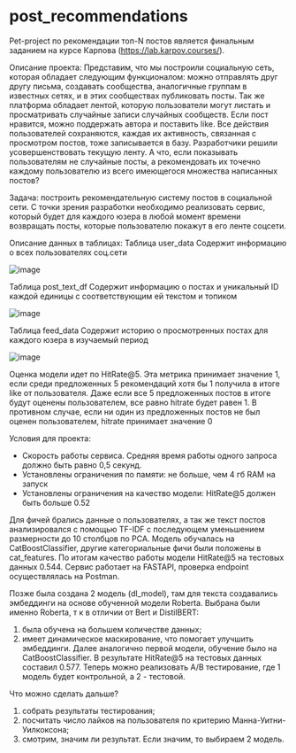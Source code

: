 # post_recommendations
Pet-project по рекомендации топ-N постов является финальным заданием на курсе Карпова (https://lab.karpov.courses/).

Описание проекта: Представим, что мы построили социальную сеть, которая обладает следующим функционалом: можно отправлять друг другу письма, создавать сообщества, аналогичные группам в известных сетях, и в этих сообществах публиковать посты.
Так же платформа обладает лентой, которую пользователи могут листать и просматривать случайные записи случайных сообществ. Если пост нравится, можно поддержать автора и поставить like.
Все действия пользователей сохраняются, каждая их активность, связанная с просмотром постов, тоже записывается в базу.
Разработчики решили усовершенствовать текущую ленту. А что, если показывать пользователям не случайные посты, а рекомендовать их точечно каждому пользователю из всего имеющегося множества написанных постов?

Задача: построить рекомендательную систему постов в социальной сети. С точки зрения разработки необходимо реализовать сервис, который будет для каждого юзера в любой момент времени возвращать посты, которые пользователю покажут в его ленте соцсети.

Описание данных в таблицах:
Таблица user_data
Cодержит информацию о всех пользователях соц.сети

![image](https://github.com/OlgaSemenova123/post_recommendations/assets/157280225/6fd97559-df14-4838-af5e-3ea51a7fe8b7)

Таблица post_text_df
Содержит информацию о постах и уникальный ID каждой единицы с соответствующим ей текстом и топиком

![image](https://github.com/OlgaSemenova123/post_recommendations/assets/157280225/96914c93-ad2f-46af-b093-de5daaed7878)

Таблица feed_data
Содержит историю о просмотренных постах для каждого юзера в изучаемый период

![image](https://github.com/OlgaSemenova123/post_recommendations/assets/157280225/cf1e0973-7611-448d-99af-dad8d376b083)

Оценка модели идет по HitRate@5.
Эта метрика принимает значение 1, если среди предложенных 5 рекомендаций хотя бы 1 получила в итоге like от пользователя. Даже если все 5 предложенных постов в итоге будут оценены пользователем, все равно hitrate будет равен 1. В противном случае, если ни один из предложенных постов не был оценен пользователем, hitrate  принимает значение 0

Условия для проекта:
- Скорость работы сервиса. Средняя время работы одного запроса должно быть равно 0,5 секунд. 
- Установлены ограничения по памяти: не больше, чем 4 гб RAM на запуск 
- Установлены ограничения на качество модели: HitRate@5 должен быть больше 0.52
  
Для фичей брались данные о пользователях, а так же текст постов анализировался с помощью TF-IDF с последующем уменьшением размерности до 10 столбцов по PCA.
Модель обучалась на CatBoostClassifier, другие категориальные фичи были положены в cat_features.
По итогам качество работы модели HitRate@5 на тестовых данных 0.544. Сервис работает на FASTAPI, проверка endpoint осуществлялась на Postman.

Позже была создана 2 модель (dl_model), там для текста создавались эмбеддинги на основе обученной модели Roberta. Выбрана были именно Roberta, т к в отличии от Bert и DistilBERT: 
1) была обучена на большем количестве данных;
2) имеет динамическое маскирование, что помогает улучшить эмбеддинги.
Далее аналогично первой модели, обучение было на CatBoostClassifier. В результате HitRate@5 на тестовых данных составил 0.577. Теперь можно реализовать A/B тестирование, где 1 модель будет контрольной, а 2 - тестовой.

Что можно сделать дальше?
1) собрать результаты тестирования;
2) посчитать число лайков на пользователя по критерию Манна-Уитни-Уилкоксона;
3) смотрим, значим ли результат. Если значим, то выбираем 2 модель.
